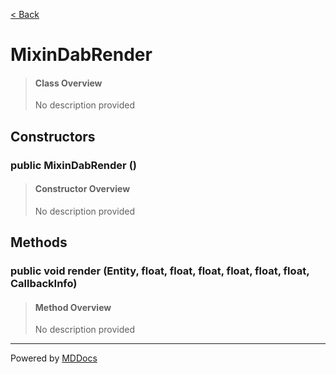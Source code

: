 [< Back](../README.md)
# MixinDabRender #
>#### Class Overview ####
>No description provided
## Constructors ##
### public MixinDabRender () ###
>#### Constructor Overview ####
>No description provided
>
## Methods ##
### public void render (Entity, float, float, float, float, float, float, CallbackInfo) ###
>#### Method Overview ####
>No description provided
>

---
Powered by [MDDocs](https://github.com/VRCube/MDDocs)